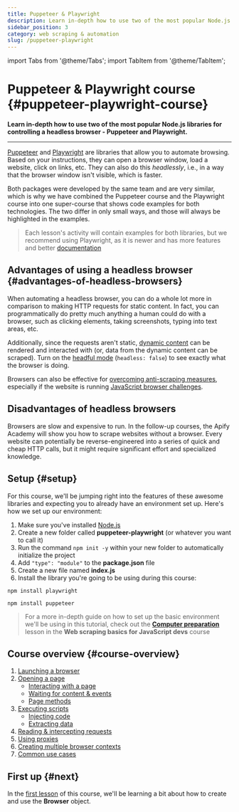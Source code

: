 ```yaml
---
title: Puppeteer & Playwright
description: Learn in-depth how to use two of the most popular Node.js libraries for controlling a headless browser - Puppeteer and Playwright.
sidebar_position: 3
category: web scraping & automation
slug: /puppeteer-playwright
---
```


import Tabs from '@theme/Tabs';
import TabItem from '@theme/TabItem';

# Puppeteer & Playwright course {#puppeteer-playwright-course}

**Learn in-depth how to use two of the most popular Node.js libraries for controlling a headless browser - Puppeteer and Playwright.**

---

[Puppeteer](https://pptr.dev/) and [Playwright](https://playwright.dev/) are libraries that allow you to automate browsing. Based on your instructions, they can open a browser window, load a website, click on links, etc. They can also do this _headlessly_, i.e., in a way that the browser window isn't visible, which is faster.

Both packages were developed by the same team and are very similar, which is why we have combined the Puppeteer course and the Playwright course into one super-course that shows code examples for both technologies. The two differ in only small ways, and those will always be highlighted in the examples.

> Each lesson's activity will contain examples for both libraries, but we recommend using Playwright, as it is newer and has more features and better [documentation](https://playwright.dev/docs/intro)

## Advantages of using a headless browser {#advantages-of-headless-browsers}

When automating a headless browser, you can do a whole lot more in comparison to making HTTP requests for static content. In fact, you can programmatically do pretty much anything a human could do with a browser, such as clicking elements, taking screenshots, typing into text areas, etc.

Additionally, since the requests aren't static, [dynamic content](../../glossary/concepts/dynamic_pages.md) can be rendered and interacted with (or, data from the dynamic content can be scraped). Turn on the [headful mode](https://playwright.dev/docs/api/class-testoptions#test-options-headless) (`headless: false`) to see exactly what the browser is doing.

Browsers can also be effective for [overcoming anti-scraping measures](../anti_scraping/index.md), especially if the website is running [JavaScript browser challenges](../anti_scraping/techniques/browser_challenges.md).

## Disadvantages of headless browsers

Browsers are slow and expensive to run. In the follow-up courses, the Apify Academy will show you how to scrape websites without a browser. Every website can potentially be reverse-engineered into a series of quick and cheap HTTP calls, but it might require significant effort and specialized knowledge.

## Setup {#setup}

For this course, we'll be jumping right into the features of these awesome libraries and expecting you to already have an environment set up. Here's how we set up our environment:

1. Make sure you've installed [Node.js](https://nodejs.org/en/)
2. Create a new folder called **puppeteer-playwright** (or whatever you want to call it)
3. Run the command `npm init -y` within your new folder to automatically initialize the project
4. Add `"type": "module"` to the **package.json** file
5. Create a new file named **index.js**
6. Install the library you're going to be using during this course:

<Tabs groupId="main">
<TabItem value="Install Playwright" label="Install Playwright">

```shell
npm install playwright

```

</TabItem>
<TabItem value="Install Puppeteer" label="Install Puppeteer">

```shell
npm install puppeteer

```

</TabItem>
</Tabs>

> For a more in-depth guide on how to set up the basic environment we'll be using in this tutorial, check out the [**Computer preparation**](../scraping_basics_javascript/data_extraction/computer_preparation.md) lesson in the **Web scraping basics for JavaScript devs** course

## Course overview {#course-overview}

1. [Launching a browser](./browser.md)
2. [Opening a page](./page/index.md)
    - [Interacting with a page](./page/interacting_with_a_page.md)
    - [Waiting for content & events](./page/waiting.md)
    - [Page methods](./page/page_methods.md)
3. [Executing scripts](./executing_scripts/index.md)
    - [Injecting code](./executing_scripts/injecting_code.md)
    - [Extracting data](./executing_scripts/extracting_data.md)
4. [Reading & intercepting requests](./reading_intercepting_requests.md)
5. [Using proxies](./proxies.md)
6. [Creating multiple browser contexts](./browser_contexts.md)
7. [Common use cases](./common_use_cases/index.md)

## First up {#next}

In the [first lesson](./browser.md) of this course, we'll be learning a bit about how to create and use the **Browser** object.
